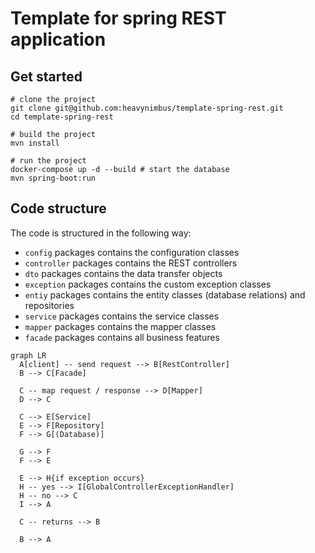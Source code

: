 # Template for spring REST application

## Get started

```shell
# clone the project
git clone git@github.com:heavynimbus/template-spring-rest.git
cd template-spring-rest

# build the project
mvn install

# run the project
docker-compose up -d --build # start the database
mvn spring-boot:run
```

## Code structure

The code is structured in the following way:
 * `config` packages contains the configuration classes
 * `controller` packages contains the REST controllers
 * `dto` packages contains the data transfer objects
 * `exception` packages contains the custom exception classes
 * `entiy` packages contains the entity classes (database relations) and repositories
 * `service` packages contains the service classes
 * `mapper` packages contains the mapper classes
 * `facade` packages contains all business features

```mermaid
graph LR
  A[client] -- send request --> B[RestController]
  B --> C[Facade]
  
  C -- map request / response --> D[Mapper]
  D --> C
  
  C --> E[Service]
  E --> F[Repository]
  F --> G[(Database)]
  
  G --> F
  F --> E
  
  E --> H{if exception occurs}
  H -- yes --> I[GlobalControllerExceptionHandler]
  H -- no --> C
  I --> A
  
  C -- returns --> B
  
  B --> A
```

